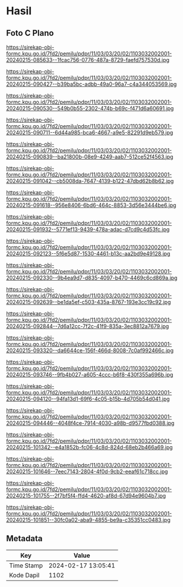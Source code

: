 # Hasil

## Foto C Plano

https://sirekap-obj-formc.kpu.go.id/7fd2/pemilu/pdpr/11/03/03/20/02/1103032002001-20240215-085633--1fcac756-0776-487a-8729-faefd757530d.jpg

https://sirekap-obj-formc.kpu.go.id/7fd2/pemilu/pdpr/11/03/03/20/02/1103032002001-20240215-090427--b39ba5bc-adbb-49a0-96a7-c4a344053569.jpg

https://sirekap-obj-formc.kpu.go.id/7fd2/pemilu/pdpr/11/03/03/20/02/1103032002001-20240215-090530--549b0b55-2302-474b-b69c-f471d6a60691.jpg

https://sirekap-obj-formc.kpu.go.id/7fd2/pemilu/pdpr/11/03/03/20/02/1103032002001-20240215-090711--6d44a985-bca6-4667-a9e5-82291d9eb579.jpg

https://sirekap-obj-formc.kpu.go.id/7fd2/pemilu/pdpr/11/03/03/20/02/1103032002001-20240215-090839--ba21800b-08e9-4249-aab7-512ce52f4563.jpg

https://sirekap-obj-formc.kpu.go.id/7fd2/pemilu/pdpr/11/03/03/20/02/1103032002001-20240215-091042--cb5008da-7647-4139-b122-47dbd62b8b62.jpg

https://sirekap-obj-formc.kpu.go.id/7fd2/pemilu/pdpr/11/03/03/20/02/1103032002001-20240215-091618--956e8406-6bd6-464c-8853-3d56e3444be6.jpg

https://sirekap-obj-formc.kpu.go.id/7fd2/pemilu/pdpr/11/03/03/20/02/1103032002001-20240215-091932--5771ef13-9439-478a-adac-d7cd9c4d53fc.jpg

https://sirekap-obj-formc.kpu.go.id/7fd2/pemilu/pdpr/11/03/03/20/02/1103032002001-20240215-092123--5f6e5d87-1530-4461-b13c-aa2bd9e49128.jpg

https://sirekap-obj-formc.kpu.go.id/7fd2/pemilu/pdpr/11/03/03/20/02/1103032002001-20240215-092330--9b4ea9d7-d835-4097-b470-4469c6cd869a.jpg

https://sirekap-obj-formc.kpu.go.id/7fd2/pemilu/pdpr/11/03/03/20/02/1103032002001-20240215-092639--be1da5ef-c503-435a-8767-193e3cc19c92.jpg

https://sirekap-obj-formc.kpu.go.id/7fd2/pemilu/pdpr/11/03/03/20/02/1103032002001-20240215-092844--7d6a12cc-7f2c-41f9-835a-3ec8812a7679.jpg

https://sirekap-obj-formc.kpu.go.id/7fd2/pemilu/pdpr/11/03/03/20/02/1103032002001-20240215-093320--da6644ce-156f-466d-8008-7c0af992466c.jpg

https://sirekap-obj-formc.kpu.go.id/7fd2/pemilu/pdpr/11/03/03/20/02/1103032002001-20240215-093746--9fb4b027-a605-4ccc-b6f8-430f355a696b.jpg

https://sirekap-obj-formc.kpu.go.id/7fd2/pemilu/pdpr/11/03/03/20/02/1103032002001-20240215-094120--94fa13d1-69f6-4c05-b15b-4d705b54d041.jpg

https://sirekap-obj-formc.kpu.go.id/7fd2/pemilu/pdpr/11/03/03/20/02/1103032002001-20240215-094446--4048f4ce-7914-4030-a98b-d9577fbd0388.jpg

https://sirekap-obj-formc.kpu.go.id/7fd2/pemilu/pdpr/11/03/03/20/02/1103032002001-20240215-101342--e4a1852b-fc06-4c8d-824d-68eb2b466a69.jpg

https://sirekap-obj-formc.kpu.go.id/7fd2/pemilu/pdpr/11/03/03/20/02/1103032002001-20240215-101646--7eec7143-2804-4f0d-9cb2-eeaf61c718cc.jpg

https://sirekap-obj-formc.kpu.go.id/7fd2/pemilu/pdpr/11/03/03/20/02/1103032002001-20240215-101755--2f7bf5f4-ffd4-4620-af8d-67d94e9604b7.jpg

https://sirekap-obj-formc.kpu.go.id/7fd2/pemilu/pdpr/11/03/03/20/02/1103032002001-20240215-101851--30fc0a02-aba9-4855-be9a-c35351cc0483.jpg


## Metadata

| Key        | Value               |
| ---------- | ------------------- |
| Time Stamp | 2024-02-17 13:05:41 |
| Kode Dapil | 1102                |



